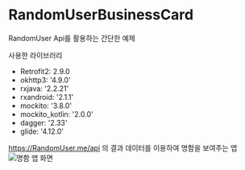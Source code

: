 # RandomUserBusinessCard
RandomUser Api를 활용하는 간단한 예제

사용한 라이브러리
* Retrofit2: 2.9.0
* okhttp3: '4.9.0'
* rxjava: '2.2.21'
* rxandroid: '2.1.1'
* mockito: '3.8.0'
* mockito_kotlin: '2.0.0'
* dagger: '2.33'
* glide: '4.12.0'

https://RandomUser.me/api 의 결과 데이터를 이용하여 명함을 보여주는 앱
![명함 앱 화면](https://user-images.githubusercontent.com/37904970/111918995-0a41a300-8acb-11eb-9ccc-40f31152a765.png)

